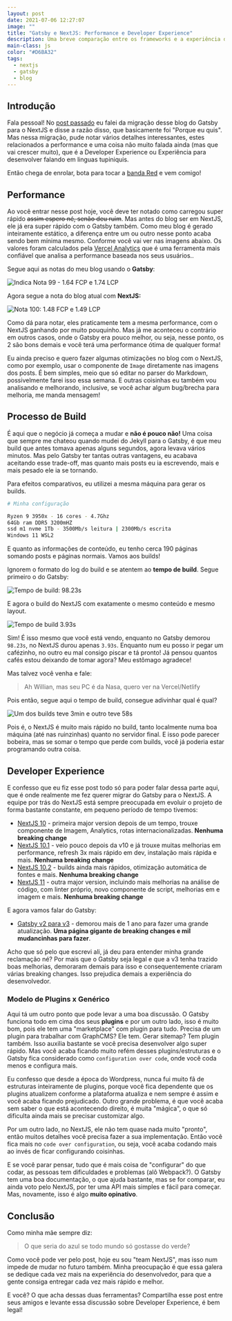 ```yaml
---
layout: post
date: 2021-07-06 12:27:07
image: ""
title: "Gatsby e NextJS: Performance e Developer Experience"
description: Uma breve comparação entre os frameworks e a experiência de desenvolvimento.
main-class: js
color: "#D6BA32"
tags:
  - nextjs
  - gatsby
  - blog
---
```

## Introdução

Fala pessoal! No [post passado](https://willianjusten.com.br/migrei-meu-blog-do-gatsby-para-o-nextjs) eu falei da migração desse blog do Gatsby para o NextJS e disse a razão disso, que basicamente foi "Porque eu quis". Mas nessa migração, pude notar vários detalhes interessantes, estes relacionados a performance e uma coisa não muito falada ainda (mas que vai crescer muito), que é a Developer Experience ou Experiência para desenvolver falando em linguas tupiniquis.

Então chega de enrolar, bota para tocar a [banda Red](https://open.spotify.com/artist/01crEa9G3pNpXZ5m7wuHOk?si=UldtaNAuTe6MwLVKhBe1lg&dl_branch=1) e vem comigo!

## Performance

Ao você entrar nesse post hoje, você deve ter notado como carregou super rápido ~~assim espero né, senão deu ruim~~. Mas antes do blog ser em NextJS, ele já era super rápido com o Gatsby também. Como meu blog é gerado inteiramente estático, a diferença entre um ou outro nesse ponto acaba sendo bem mínima mesmo. Conforme você vai ver nas imagens abaixo. Os valores foram calculados pela [Vercel Analytics](https://vercel.com/analytics) que é uma ferramenta mais confiável que analisa a performance baseada nos seus usuários..

Segue aqui as notas do meu blog usando o **Gatsby**:

![Indica Nota 99 - 1.64 FCP e 1.74 LCP](public/assets/img/gatsby-perf.png)

Agora segue a nota do blog atual com **NextJS:**

![Nota 100: 1.48 FCP e 1.49 LCP](public/assets/img/next-perf.png)

Como dá para notar, eles praticamente tem a mesma performance, com o NextJS ganhando por muito pouquinho. Mas já me aconteceu o contrário em outros casos, onde o Gatsby era pouco melhor, ou seja, nesse ponto, os 2 são bons demais e você terá uma performance ótima de qualquer forma!

Eu ainda preciso e quero fazer algumas otimizações no blog com o NextJS, como por exemplo, usar o componente de `Image` diretamente nas imagens dos posts. É bem simples, meio que só editar no parser do Markdown, possivelmente farei isso essa semana. E outras coisinhas eu também vou analisando e melhorando, inclusive, se você achar algum bug/brecha para melhoria, me manda mensagem!

## Processo de Build

É aqui que o negócio já começa a mudar e **não é pouco não!** Uma coisa que sempre me chateou quando mudei do Jekyll para o Gatsby, é que meu build que antes tomava apenas alguns segundos, agora levava vários minutos. Mas pelo Gatsby ter tantas outras vantagens, eu acabava aceitando esse trade-off, mas quanto mais posts eu ia escrevendo, mais e mais pesado ele ia se tornando.

Para efeitos comparativos, eu utilizei a mesma máquina para gerar os builds.

```sh
# Minha configuração

Ryzen 9 3950x - 16 cores - 4.7Ghz
64Gb ram DDR5 3200mHZ
ssd m1 nvme 1Tb - 3500Mb/s leitura | 2300Mb/s escrita
Windows 11 WSL2
```

E quanto as informações de conteúdo, eu tenho cerca 190 páginas somando posts e páginas normais. Vamos aos builds!

Ignorem o formato do log do build e se atentem ao **tempo de build**. Segue primeiro o do Gatsby:

![Tempo de build: 98.23s](public/assets/img/gatsby-build.jpeg)

E agora o build do NextJS com exatamente o mesmo conteúdo e mesmo layout.

![Tempo de build 3.93s](public/assets/img/next-build.jpeg)

Sim! É isso mesmo que você está vendo, enquanto no Gatsby demorou `98.23s`, no NextJS durou apenas `3.93s`. Enquanto num eu posso ir pegar um cafézinho, no outro eu mal consigo piscar e tá pronto! Já pensou quantos cafés estou deixando de tomar agora? Meu estômago agradece!

Mas talvez você venha e fale:

> Ah Willian, mas seu PC é da Nasa, quero ver na Vercel/Netlify

Pois então, segue aqui o tempo de build, consegue adivinhar qual é qual?

![Um dos builds teve 3min e outro teve 58s](public/assets/img/build-vercel.png)

Pois é, o NextJS é muito mais rápido no build, tanto localmente numa boa máquina (até nas ruinzinhas) quanto no servidor final. E isso pode parecer bobeira, mas se somar o tempo que perde com builds, você já poderia estar programando outra coisa.

## Developer Experience

E confesso que eu fiz esse post todo só para poder falar dessa parte aqui, que é onde realmente me fez querer migrar do Gatsby para o NextJS. A equipe por trás do NextJS está sempre preocupada em evoluir o projeto de forma bastante constante, em pequeno período de tempo tivemos:

- [NextJS 10](https://nextjs.org/blog/next-10) - primeira major version depois de um tempo, trouxe componente de Imagem, Analytics, rotas internacionalizadas. **Nenhuma breaking change**
- [NextJS 10.1](https://nextjs.org/blog/next-10-1) - veio pouco depois da v10 e já trouxe muitas melhorias em performance, refresh 3x mais rápido em dev, instalação mais rápida e mais. **Nenhuma breaking change**
- [NextJS 10.2](https://nextjs.org/blog/next-10-2) - builds ainda mais rápidos, otimização automática de fontes e mais. **Nenhuma breaking change**
- [NextJS 11](https://nextjs.org/blog/next-11) - outra major version, incluindo mais melhorias na análise de código, com linter próprio, novo componente de script, melhorias em e imagem e mais. **Nenhuma breaking change**

E agora vamos falar do Gatsby:


- [Gatsby v2 para v3](https://www.gatsbyjs.com/docs/reference/release-notes/migrating-from-v2-to-v3/) - demorou mais de 1 ano para fazer uma grande atualização. **Uma página gigante de breaking changes e mil mudancinhas para fazer**.

Acho que só pelo que escrevi ali, já deu para entender minha grande reclamação né? Por mais que o Gatsby seja legal e que a v3 tenha trazido boas melhorias, demoraram demais para isso e consequentemente criaram várias breaking changes. Isso prejudica demais a experiência do desenvolvedor.

### Modelo de Plugins x Genérico

Aqui tá um outro ponto que pode levar a uma boa discussão. O Gatsby funciona todo em cima dos seus **plugins** e por um outro lado, isso é muito bom, pois ele tem uma "marketplace" com plugin para tudo. Precisa de um plugin para trabalhar com GraphCMS? Ele tem. Gerar sitemap? Tem plugin também. Isso auxilia bastante se você precisa desenvolver algo super rápido. Mas você acaba ficando muito refém desses plugins/estruturas e o Gatsby fica considerado como `configuration over code`, onde você coda menos e configura mais.

Eu confesso que desde a época do Wordpress, nunca fui muito fã de estruturas inteiramente de plugins, porque você fica dependente que os plugins atualizem conforme a plataforma atualiza e nem sempre é assim e você acaba ficando prejudicado. Outro grande problema, é que você acaba sem saber o que está acontecendo direito, é muita "mágica", o que só dificulta ainda mais se precisar customizar algo.

Por um outro lado, no NextJS, ele não tem quase nada muito "pronto", então muitos detalhes você precisa fazer a sua implementação. Então você fica mais no `code over configuration`, ou seja, você acaba codando mais ao invés de ficar configurando coisinhas.

E se você parar pensar, tudo que é mais coisa de "configurar" do que codar, as pessoas tem dificuldades e problemas (alô Webpack?). O Gatsby tem uma boa documentação, o que ajuda bastante, mas se for comparar, eu ainda voto pelo NextJS, por ter uma API mais simples e fácil para começar. Mas, novamente, isso é algo **muito opinativo**.

## Conclusão

Como minha mãe sempre diz:

> O que seria do azul se todo mundo só gostasse do verde?

Como você pode ver pelo post, hoje eu sou "team NextJS", mas isso num impede de mudar no futuro também. Minha preocupação é que essa galera se dedique cada vez mais na experiência do desenvolvedor, para que a gente consiga entregar cada vez mais rápido e melhor.

E você? O que acha dessas duas ferramentas? Compartilha esse post entre seus amigos e levante essa discussão sobre Developer Experience, é bem legal!